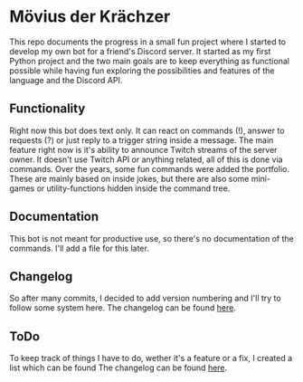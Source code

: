 # Mövius der Krächzer
This repo documents the progress in a small fun project where I started to develop my own bot for a friend's Discord server. It started as my first Python project and the two main goals are to keep everything as functional possible while having fun exploring the possibilities and features of the language and the Discord API. 

## Functionality
Right now this bot does text only. It can react on commands (!), answer to requests (?) or just reply to a trigger string inside a message. The main feature right now is it's ability to announce Twitch streams of the server owner. It doesn't use Twitch API or anything related, all of this is done via commands.
Over the years, some fun commands were added the portfolio. These are mainly based on inside jokes, but there are also some mini-games or utility-functions hidden inside the command tree.

## Documentation
This bot is not meant for productive use, so there's no documentation of the commands. I'll add a file for this later.

## Changelog
So after many commits, I decided to add version numbering and I'll try to follow some system here.
The changelog can be found [here](https://github.com/f0xit/moeviusbot/blob/master/CHANGELOG.md).

## ToDo
To keep track of things I have to do, wether it's a feature or a fix, I created a list which can be found The changelog can be found [here](https://github.com/f0xit/moeviusbot/blob/master/TODO.md).
